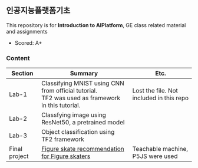 ## 인공지능플랫폼기초
This repository is for **Introduction to AIPlatform**, GE class related material and assignments
* Scored: A+
### Content

|Section|Summary|Etc.|
|--|--|--|
|Lab-1|Classifying MNIST using CNN from official tutorial.<br> TF2 was used as framework in this tutorial.|Lost the file. Not included in this repo|
|Lab-2|Classfying image using ResNet50, a pretrained model||
|Lab-3|Object classification using TF2 framework||
|Final project| [Figure skate recommendation for Figure skaters](https://ameliacode.github.io/find-me-skate/)|Teachable machine, P5JS were used|

